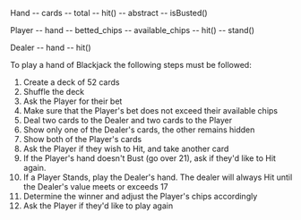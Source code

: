 Hand
	-- cards
	-- total
	-- hit() -- abstract
	-- isBusted()

Player
	-- hand
	-- betted_chips
	-- available_chips
	-- hit()
	-- stand()

Dealer
	-- hand
	-- hit()


	
	
To play a hand of Blackjack the following steps must be followed: 
1. Create a deck of 52 cards
2. Shuffle the deck
3. Ask the Player for their bet
4. Make sure that the Player's bet does not exceed their available chips 
5. Deal two cards to the Dealer and two cards to the Player 
6. Show only one of the Dealer's cards, the other remains hidden 
7. Show both of the Player's cards
8. Ask the Player if they wish to Hit, and take another card 
9. If the Player's hand doesn't Bust (go over 21), ask if they'd like to Hit again. 
10. If a Player Stands, play the Dealer's hand. The dealer will always Hit until the Dealer's value meets or exceeds 17 
11. Determine the winner and adjust the Player's chips accordingly 
12. Ask the Player if they'd like to play again	